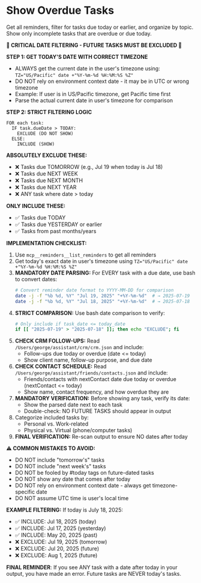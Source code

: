 # Show Overdue Tasks

Get all reminders, filter for tasks due today or earlier, and organize by topic. Show only incomplete tasks that are overdue or due today.

**🚨 CRITICAL DATE FILTERING - FUTURE TASKS MUST BE EXCLUDED 🚨**

**STEP 1: GET TODAY'S DATE WITH CORRECT TIMEZONE**

- ALWAYS get the current date in the user's timezone using: `TZ="US/Pacific" date +"%Y-%m-%d %H:%M:%S %Z"`
- DO NOT rely on environment context date - it may be in UTC or wrong timezone
- Example: If user is in US/Pacific timezone, get Pacific time first
- Parse the actual current date in user's timezone for comparison

**STEP 2: STRICT FILTERING LOGIC**

```
FOR each task:
  IF task.dueDate > TODAY:
    EXCLUDE (DO NOT SHOW)
  ELSE:
    INCLUDE (SHOW)
```

**ABSOLUTELY EXCLUDE THESE:**

- ❌ Tasks due TOMORROW (e.g., Jul 19 when today is Jul 18)
- ❌ Tasks due NEXT WEEK
- ❌ Tasks due NEXT MONTH
- ❌ Tasks due NEXT YEAR
- ❌ ANY task where date > today

**ONLY INCLUDE THESE:**

- ✅ Tasks due TODAY
- ✅ Tasks due YESTERDAY or earlier
- ✅ Tasks from past months/years

**IMPLEMENTATION CHECKLIST:**

1. Use `mcp__reminders__list_reminders` to get all reminders
2. Get today's exact date in user's timezone using `TZ="US/Pacific" date +"%Y-%m-%d %H:%M:%S %Z"`
3. **MANDATORY DATE PARSING:** For EVERY task with a due date, use bash to convert dates:
   ```bash
   # Convert reminder date format to YYYY-MM-DD for comparison
   date -j -f "%b %d, %Y" "Jul 19, 2025" "+%Y-%m-%d"  # → 2025-07-19
   date -j -f "%b %d, %Y" "Jul 18, 2025" "+%Y-%m-%d"  # → 2025-07-18
   ```
4. **STRICT COMPARISON:** Use bash date comparison to verify:
   ```bash
   # Only include if task_date <= today_date
   if [[ "2025-07-19" > "2025-07-18" ]]; then echo "EXCLUDE"; fi
   ```
5. **CHECK CRM FOLLOW-UPS:** Read `/Users/george/assistant/crm/crm.json` and include:
   - Follow-ups due today or overdue (date <= today)
   - Show client name, follow-up purpose, and due date
6. **CHECK CONTACT SCHEDULE:** Read `/Users/george/assistant/friends/contacts.json` and include:
   - Friends/contacts with nextContact date due today or overdue (nextContact <= today)
   - Show name, contact frequency, and how overdue they are
7. **MANDATORY VERIFICATION:** Before showing any task, verify its date:
   - Show the parsed date next to each task
   - Double-check: NO FUTURE TASKS should appear in output
8. Categorize included tasks by:
   - Personal vs. Work-related
   - Physical vs. Virtual (phone/computer tasks)
9. **FINAL VERIFICATION:** Re-scan output to ensure NO dates after today

**⚠️ COMMON MISTAKES TO AVOID:**

- DO NOT include "tomorrow's" tasks
- DO NOT include "next week's" tasks
- DO NOT be fooled by #today tags on future-dated tasks
- DO NOT show any date that comes after today
- DO NOT rely on environment context date - always get timezone-specific date
- DO NOT assume UTC time is user's local time

**EXAMPLE FILTERING:**
If today is July 18, 2025:

- ✅ INCLUDE: Jul 18, 2025 (today)
- ✅ INCLUDE: Jul 17, 2025 (yesterday)
- ✅ INCLUDE: May 20, 2025 (past)
- ❌ EXCLUDE: Jul 19, 2025 (tomorrow)
- ❌ EXCLUDE: Jul 20, 2025 (future)
- ❌ EXCLUDE: Aug 1, 2025 (future)

**FINAL REMINDER**: If you see ANY task with a date after today in your output, you have made an error. Future tasks are NEVER today's tasks.

